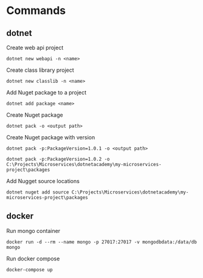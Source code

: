 # Commands

## dotnet

Create web api project

`dotnet new webapi -n <name>`

Create class library project

`dotnet new classlib -n <name>`

Add Nuget package to a project

`dotnet add package <name>`

Create Nuget package

`dotnet pack -o <output path>`

Create Nuget package with version

`dotnet pack -p:PackageVersion=1.0.1 -o <output path>`

`dotnet pack -p:PackageVersion=1.0.2 -o C:\Projects\Microservices\dotnetacademy\my-microservices-project\packages`

Add Nugget source locations

`dotnet nuget add source C:\Projects\Microservices\dotnetacademy\my-microservices-project\packages`

## docker

Run mongo container

`docker run -d --rm --name mongo -p 27017:27017 -v mongodbdata:/data/db mongo`

Run docker compose

`docker-compose up`
